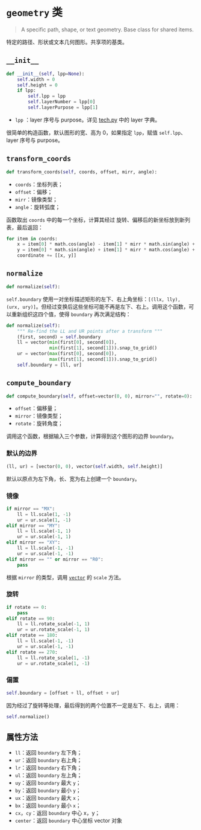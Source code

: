 # `geometry` 类

> A specific path, shape, or text geometry. Base class for shared items.

特定的路径、形状或文本几何图形。共享项的基类。



## `__init__`

````python
def __init__(self, lpp=None):
    self.width = 0
    self.height = 0
    if lpp:
        self.lpp = lpp
        self.layerNumber = lpp[0]
        self.layerPurpose = lpp[1]
````

- `lpp` ：layer 序号与 purpose。详见 [tech.py](../tech/tech.md) 中的 layer 字典。

很简单的构造函数，默认图形的宽、高为 0，如果指定 `lpp`，赋值 `self.lpp`、layer 序号与 purpose。



## `transform_coords`

```python
def transform_coords(self, coords, offset, mirr, angle):
```

- `coords`：坐标列表；
- `offset`：偏移；
- `mirr`：镜像类型；
- `angle`：旋转弧度；

函数取出 `coords` 中的每一个坐标，计算其经过 旋转、偏移后的新坐标放到新列表，最后返回：

````python
for item in coords:
    x = item[0] * math.cos(angle) - item[1] * mirr * math.sin(angle) + offset[0]
    y = item[0] * math.sin(angle) + item[1] * mirr * math.cos(angle) + offset[1]
    coordinate += [[x, y]]
````



## `normalize`

````python
def normalize(self):
````

`self.boundary` 使用一对坐标描述矩形的左下、右上角坐标：`[(llx, lly), (urx, ury)]`。但经过变换后这些坐标可能不再是左下、右上。调用这个函数，可以重新组织这四个值，使得 `boundary` 再次满足结构：

````python
def normalize(self):
    """ Re-find the LL and UR points after a transform """
    (first, second) = self.boundary
    ll = vector(min(first[0], second[0]),
                min(first[1], second[1])).snap_to_grid()
    ur = vector(max(first[0], second[0]),
                max(first[1], second[1])).snap_to_grid()
    self.boundary = [ll, ur]
````



## `compute_boundary`

````python
def compute_boundary(self, offset=vector(0, 0), mirror="", rotate=0):
````

- `offset`：偏移量；
- `mirror`：镜像类型；
- `rotate`：旋转角度；

调用这个函数，根据输入三个参数，计算得到这个图形的边界 `boundary`。

### 默认的边界

````python
(ll, ur) = [vector(0, 0), vector(self.width, self.height)]
````

默认以原点为左下角，长、宽为右上创建一个 `boundary`。

### 镜像

````python
if mirror == "MX":
    ll = ll.scale(1, -1)
    ur = ur.scale(1, -1)
elif mirror == "MY":
    ll = ll.scale(-1, 1)
    ur = ur.scale(-1, 1)
elif mirror == "XY":
    ll = ll.scale(-1, -1)
    ur = ur.scale(-1, -1)
elif mirror == "" or mirror == "R0":
    pass
````

根据 `mirror` 的类型，调用 [`vector`](./vector.md) 的 `scale` 方法。

### 旋转

````python
if rotate == 0:
    pass
elif rotate == 90:
    ll = ll.rotate_scale(-1, 1)
    ur = ur.rotate_scale(-1, 1)
elif rotate == 180:
    ll = ll.scale(-1, -1)
    ur = ur.scale(-1, -1)
elif rotate == 270:
    ll = ll.rotate_scale(1, -1)
    ur = ur.rotate_scale(1, -1)
````

### 偏置

````python
self.boundary = [offset + ll, offset + ur]
````

因为经过了旋转等处理，最后得到的两个位置不一定是左下、右上，调用：

````python
self.normalize()
````



## 属性方法

- `ll`：返回 `boundary` 左下角；
- `ur`：返回 `boundary` 右上角；
- `lr`：返回 `boundary` 右下角；
- `ul`：返回 `boundary` 左上角；
- `uy`：返回 `boundary` 最大 `y`；
- `by`：返回 `boundary` 最小 `y`；
- `ux`：返回 `boundary` 最大 `x`；
- `bx`：返回 `boundary` 最小 `x`；
- `cx`，`cy`：返回 `boundary` 中心 x，y；
- `center`：返回 `boundary` 中心坐标 vector 对象

